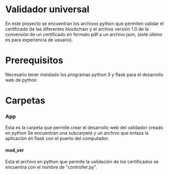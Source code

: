 # Validador universal 
En este proyecto se encuentran los archivos python que permiten validar el certificado de las diferentes blockchain y el archivo versión 1.0 de la conversión de un certificado en formato pdf a un archivo json, (este último es para experiencia de usuario).


# Prerequisitos
Necesario tener instalado los programas python 3 y flask para el desarrollo web de python

# Carpetas
### App
Esta es la carpeta que permite crear el desarrollo web del validador creado en python
Se encuentran una subcarpeta y un archivo que enlaza la aplicación en flask con el puerto del computador.
#### mod_ver
Esta el archivo en python que permite la validación de los certificados se encuentra con el nombre de "controller.py".


